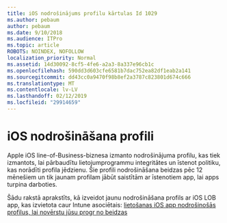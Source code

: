 ```yaml
---
title: iOS nodrošinājums profilu kārtulas Id 1029
ms.author: pebaum
author: pebaum
ms.date: 9/10/2018
ms.audience: ITPro
ms.topic: article
ROBOTS: NOINDEX, NOFOLLOW
localization_priority: Normal
ms.assetid: 14d30092-8cf5-4fe6-a2a3-8a337e96cb1c
ms.openlocfilehash: 590dd3d603cfe6581b7dac752ea82df1eab2a141
ms.sourcegitcommit: dd43cc0a9470f98b8ef2a3787c823801d674c666
ms.translationtype: MT
ms.contentlocale: lv-LV
ms.lasthandoff: 02/12/2019
ms.locfileid: "29914659"
---
```

# <a name="ios-provisioning-profiles"></a>iOS nodrošināšana profili

Apple iOS line-of-Business-biznesa izmanto nodrošinājuma profilu, kas tiek izmantots, lai pārbaudītu lietojumprogrammu integritātes un īstenot politiku, kas norādīti profila jēdzienu. Šie profili nodrošināšana beidzas pēc 12 mēnešiem un tik jaunam profilam jābūt saistītām ar īstenotiem app, lai apps turpina darboties.
  
Šādu rakstā aprakstīts, kā izveidot jaunu nodrošināšana profils ar iOS LOB app, kas izvietota caur Intune asociētais: [lietošanas iOS app nodrošinošās profilus, lai novērstu jūsu progr no beidzas](https://docs.microsoft.com/intune/app-provisioning-profile-ios)
  


